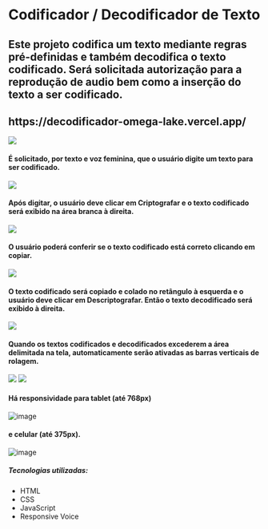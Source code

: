 # <h1> Codificador / Decodificador de Texto </h1>
<h2> Este projeto codifica um texto mediante regras pré-definidas e também decodifica o texto codificado. Será solicitada autorização para a reprodução de audio bem como a inserção do texto a ser codificado. </h2>

<h2>
https://decodificador-omega-lake.vercel.app/

</h2>


<img src=".\img\readme\Capa.jpg">

<h4> É solicitado, por texto e voz feminina, que o usuário digite um texto para ser codificado. </h4>
<img src=".\img\readme\Input do texto.jpg">

<h4> Após digitar, o usuário deve clicar em Criptografar e o texto codificado será exibido na área branca à direita. </h4>
<img src=".\img\readme\Texto codificado.jpg">

<h4> O usuário poderá conferir se o texto codificado está correto clicando em copiar. </h4>
<img src=".\img\readme\Texto copiado.jpg">

<h4> O texto codificado será copiado e colado no retângulo à esquerda e o usuário deve clicar em Descriptografar. Então o texto decodificado será exibido à direita.  </h4>
<img src=".\img\readme\Texto decodificado.jpg">

<h4> Quando os textos codificados e decodificados excederem a área delimitada na tela, automaticamente serão ativadas as barras verticais de rolagem. </h4>
<img src=".\img\readme\Scroll vertical1.jpg">
<img src=".\img\readme\Scroll vertical2.jpg">

<h4> Há responsividade para tablet (até 768px)  </h4>

  ![image](https://github.com/user-attachments/assets/b0c5c247-39cd-484c-904c-fa5e6767aab1)


  <h4>e celular (até 375px).</h4>

  ![image](https://github.com/user-attachments/assets/ca41ec3d-31a5-49c7-b239-3d1f3cc7944d)


<h5>Tecnologias utilizadas:</h5>
<ul>
  <li>HTML</li>
  <li>CSS</li>
  <li>JavaScript</li>
  <li>Responsive Voice</li>
</ul>
